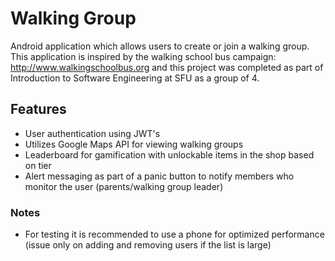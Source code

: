 # Walking Group

Android application which allows users to create or join a walking group. This application is inspired by the walking school bus campaign: http://www.walkingschoolbus.org and this project was completed as part of Introduction to Software Engineering at SFU as a group of 4. 

## Features

- User authentication using JWT's
- Utilizes Google Maps API for viewing walking groups
- Leaderboard for gamification with unlockable items in the shop based on tier
- Alert messaging as part of a panic button to notify members who monitor the user (parents/walking group leader)

### Notes

- For testing it is recommended to use a phone for optimized performance (issue only on adding and removing users if the list is large)
